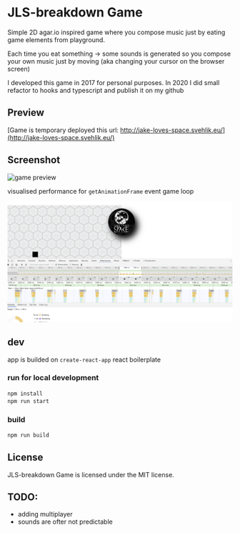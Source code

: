 # JLS-breakdown Game

Simple 2D agar.io inspired game where you compose music just by eating
game elements from playground.

Each time you eat something -> some sounds is generated so you compose
your own music just by moving (aka changing your cursor on the browser screen)

I developed this game in 2017 for personal purposes.
In 2020 I did small refactor to hooks and typescript and publish it on my github

## Preview

[Game is temporary deployed this url: http://jake-loves-space.svehlik.eu/](http://jake-loves-space.svehlik.eu/)

## Screenshot

![game preview](/docs/game-preview.png)

visualised performance for `getAnimationFrame` event game loop

![game preview](/docs/game-performance-overview.png)

## dev

app is builded on `create-react-app` react boilerplate

### run for local development

```bash
npm install
npm run start
```

### build

```bash
npm run build
```

## License

JLS-breakdown Game is licensed under the MIT license.

## TODO:

- adding multiplayer
- sounds are ofter not predictable
